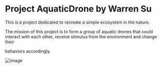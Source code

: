 # Project AquaticDrone by Warren Su

This is a project dedicated to recreate a simple ecosystem in the nature.

The mission of this project is to form a group of aquatic drones that could interact with each other, receive stimulus from the environment and change their

behaviors accordingly.

![Image](src)
